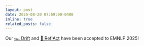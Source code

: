 ```yaml
---
layout: post
date: 2025-08-20 07:59:00-0400
inline: true
related_posts: false
---
```

Our <a href="https://arxiv.org/abs/2502.14289">🏎️ Drift</a> and <a href="https://arxiv.org/abs/2505.15182">🤖 ReflAct</a> have been accepted to EMNLP 2025!
